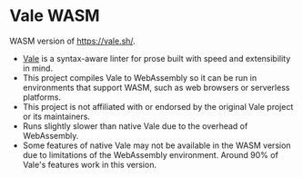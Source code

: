 # Vale WASM

WASM version of https://vale.sh/.

- [Vale](https://vale.sh/) is a syntax-aware linter for prose built with speed and extensibility in mind.
- This project compiles Vale to WebAssembly so it can be run in environments that support WASM, such as web browsers or serverless platforms.
- This project is not affiliated with or endorsed by the original Vale project or its maintainers.
- Runs slightly slower than native Vale due to the overhead of WebAssembly.
- Some features of native Vale may not be available in the WASM version due to limitations of the WebAssembly environment. Around 90% of Vale's features work in this version.